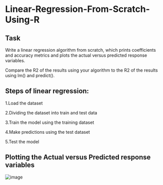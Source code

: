# Linear-Regression-From-Scratch-Using-R

## Task

Write a linear regression algorithm from scratch, which prints coefficients and accuracy metrics and plots the actual versus predicted response variables.

Compare the R2 of the results using your algorithm to the R2 of the results using lm() and predict().

##  Steps of linear regression:

1.Load the dataset

2.Dividing the dataset into train and test data

3.Train the model using the training dataset

4.Make predictions using the test dataset

5.Test the model

## Plotting the Actual versus Predicted response variables
![image](https://user-images.githubusercontent.com/43942029/82008145-e7886780-9639-11ea-92dc-570bd2fdb8eb.png)

